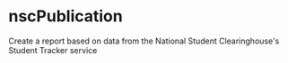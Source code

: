 # nscPublication
Create a report based on data from the National Student Clearinghouse's Student Tracker service
